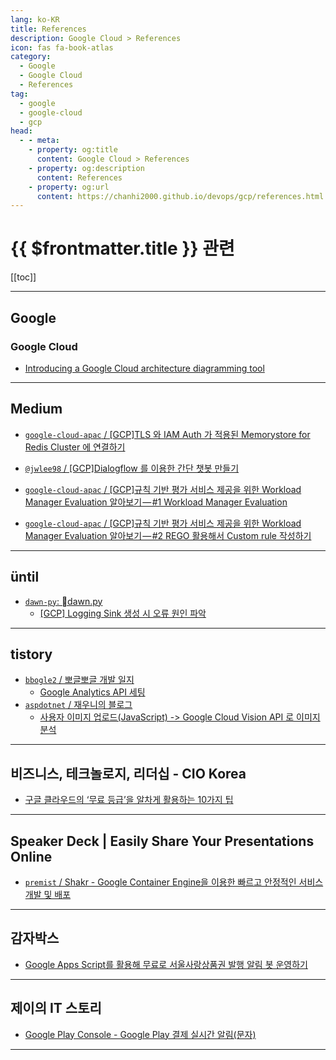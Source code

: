 ```yaml
---
lang: ko-KR
title: References
description: Google Cloud > References
icon: fas fa-book-atlas
category:
  - Google
  - Google Cloud
  - References
tag:
  - google
  - google-cloud
  - gcp
head:
  - - meta:
    - property: og:title
      content: Google Cloud > References
    - property: og:description
      content: References
    - property: og:url
      content: https://chanhi2000.github.io/devops/gcp/references.html
---
```


# {{ $frontmatter.title }} 관련

[[toc]]

---

## <VPIcon icon="fa-brands fa-google"/>Google

### Google Cloud

- [Introducing a Google Cloud architecture diagramming tool](https://cloud.google.com/blog/topics/developers-practitioners/introducing-google-cloud-architecture-diagramming-tool)

---

## <VPIcon icon="fa-brands fa-medium"/>Medium

- [`google-cloud-apac` / [GCP]TLS 와 IAM Auth 가 적용된 Memorystore for Redis Cluster 에 연결하기](https://medium.com/google-cloud-apac/gcp-tls-%EC%99%80-iam-auth-%EA%B0%80-%EC%A0%81%EC%9A%A9%EB%90%9C-memorystore-for-redis-cluster-%EC%97%90-%EC%97%B0%EA%B2%B0%ED%95%98%EA%B8%B0-ae2b7e0fad05)
- [`@jwlee98` / \[GCP\]Dialogflow 를 이용한 간단 챗봇 만들기](https://medium.com/@jwlee98/gcp-dialogflow-%EB%A5%BC-%EC%9D%B4%EC%9A%A9%ED%95%9C-%EA%B0%84%EB%8B%A8-%EC%B1%97%EB%B4%87-%EB%A7%8C%EB%93%A4%EA%B8%B0-514ea25e4961#%EA%B0%9C%EB%B0%9C%EC%9E%90%EC%8A%A4%EB%9F%BD%EB%8B%A4)
- [`google-cloud-apac` / \[GCP\]규칙 기반 평가 서비스 제공을 위한 Workload Manager Evaluation 알아보기 — #1 Workload Manager Evaluation](https://medium.com/google-cloud-apac/gcp-%EA%B7%9C%EC%B9%99-%EA%B8%B0%EB%B0%98-%ED%8F%89%EA%B0%80-%EC%84%9C%EB%B9%84%EC%8A%A4-%EC%A0%9C%EA%B3%B5%EC%9D%84-%EC%9C%84%ED%95%9C-workload-manager-evaluation-%EC%95%8C%EC%95%84%EB%B3%B4%EA%B8%B0-1-workload-manager-evaluation-7471c19b834e?source=rss-47ecf5e5c7f1------2)

- [`google-cloud-apac` / \[GCP\]규칙 기반 평가 서비스 제공을 위한 Workload Manager Evaluation 알아보기 — #2 REGO 활용해서 Custom rule 작성하기](https://medium.com/google-cloud-apac/gcp-%EA%B7%9C%EC%B9%99-%EA%B8%B0%EB%B0%98-%ED%8F%89%EA%B0%80-%EC%84%9C%EB%B9%84%EC%8A%A4-%EC%A0%9C%EA%B3%B5%EC%9D%84-%EC%9C%84%ED%95%9C-workload-manager-evaluation-%EC%95%8C%EC%95%84%EB%B3%B4%EA%B8%B0-2-rego-%ED%99%9C%EC%9A%A9%ED%95%B4%EC%84%9C-custom-rule-%EC%9E%91%EC%84%B1%ED%95%98%EA%B8%B0-6e8af6db23ec?source=rss-47ecf5e5c7f1------2)

---

## üntil

- [`dawn-py`: dawn.py](https://until.blog/@dawn-py)
  - [\[GCP\] Logging Sink 생성 시 오류 원인 파악](https://until.blog/@dawn-py/-gcp--logging-sink-%EC%83%9D%EC%84%B1-%EC%8B%9C-%EC%98%A4%EB%A5%98-%EC%9B%90%EC%9D%B8-%ED%8C%8C%EC%95%85)
  <!-- END: dawn-py -->
<!-- END: until.blog -->

---

## tistory

- [`bbogle2` / 뽀글뽀글 개발 일지](https://bbogle2.tistory.com/m/)
  - [Google Analytics API 세팅](https://bbogle2.tistory.com/m/entry/Google-Analytics-API-%EC%84%B8%ED%8C%85)
  <!-- END: bbogle2 -->
- [`aspdotnet` / 재우니의 블로그](https://aspdotnet.tistory.com/m/)
  - [사용자 이미지 업로드(JavaScript) -> Google Cloud Vision API 로 이미지 분석](https://aspdotnet.tistory.com/m/3322)
  <!-- END: aspdotnet -->
<!-- END: tistory.com -->

---

## 비즈니스, 테크놀로지, 리더십 - CIO Korea

- [구글 클라우드의 ‘무료 등급’을 알차게 활용하는 10가지 팁](https://ciokorea.com/news/170709)

---

## Speaker Deck | Easily Share Your Presentations Online

- [`premist` / Shakr - Google Container Engine을 이용한 빠르고 안정적인 서비스 개발 및 배포](https://speakerdeck.com/premist/shakr-google-container-engineeul-iyonghan-bbareugo-anjeongjeogin-seobiseu-gaebal-mic-baepo)

---

## 감자박스

- [Google Apps Script를 활용해 무료로 서울사랑상품권 발행 알림 봇 운영하기](https://gamjaa.com/blog/1634)

---

## 제이의 IT 스토리

- [Google Play Console - Google Play 결제 실시간 알림(문자)](https://m.blog.naver.com/oralol/223578316450)

---

<TagLinks />